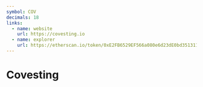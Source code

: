 ```yaml
---
symbol: COV
decimals: 18
links:
  - name: website
    url: https://covesting.io
  - name: explorer
    url: https://etherscan.io/token/0xE2FB6529EF566a080e6d23dE0bd351311087D567
---
```


# Covesting
